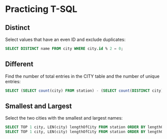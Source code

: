 # Practicing T-SQL

## Distinct

Select values that have an even ID and exclude duplicates:

```sql
SELECT DISTINCT name FROM city WHERE city.id % 2 = 0;
```

## Different

Find the number of total entries in the CITY table and the number of unique entries:

```sql
SELECT (SELECT count(city) FROM station) - (SELECT count(DISTINCT city) FROM station);
```

## Smallest and Largest

Select the two cities with the smallest and largest names:

```sql
SELECT TOP 1 city, LEN(city) lengthOfCity FROM station ORDER BY lengthOfCity, city;
SELECT TOP 1 city, LEN(city) lengthOfCity FROM station ORDER BY lengthOfCity DESC, city;
```

